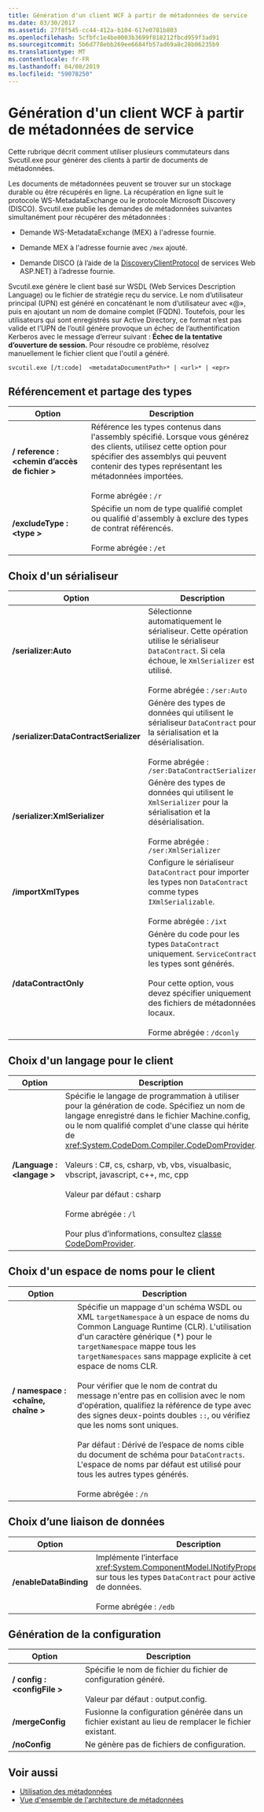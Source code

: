 ```yaml
---
title: Génération d'un client WCF à partir de métadonnées de service
ms.date: 03/30/2017
ms.assetid: 27f8f545-cc44-412a-b104-617e0781b803
ms.openlocfilehash: 5cfbfc1e4be0003b3699f818212fbcd959f3ad91
ms.sourcegitcommit: 5b6d778ebb269ee6684fb57ad69a8c28b06235b9
ms.translationtype: MT
ms.contentlocale: fr-FR
ms.lasthandoff: 04/08/2019
ms.locfileid: "59078250"
---
```

# <a name="generating-a-wcf-client-from-service-metadata"></a>Génération d'un client WCF à partir de métadonnées de service
Cette rubrique décrit comment utiliser plusieurs commutateurs dans Svcutil.exe pour générer des clients à partir de documents de métadonnées.  
  
 Les documents de métadonnées peuvent se trouver sur un stockage durable ou être récupérés en ligne. La récupération en ligne suit le protocole WS-MetadataExchange ou le protocole Microsoft Discovery (DISCO). Svcutil.exe publie les demandes de métadonnées suivantes simultanément pour récupérer des métadonnées :  
  
-   Demande WS-MetadataExchange (MEX) à l'adresse fournie.  
  
-   Demande MEX à l'adresse fournie avec `/mex` ajouté.  
  
-   Demande DISCO (à l’aide de la [DiscoveryClientProtocol](https://go.microsoft.com/fwlink/?LinkId=94777) de services Web ASP.NET) à l’adresse fournie.  
  
 Svcutil.exe génère le client basé sur WSDL (Web Services Description Language) ou le fichier de stratégie reçu du service. Le nom d’utilisateur principal (UPN) est généré en concaténant le nom d’utilisateur avec «\@», puis en ajoutant un nom de domaine complet (FQDN). Toutefois, pour les utilisateurs qui sont enregistrés sur Active Directory, ce format n’est pas valide et l’UPN de l’outil génère provoque un échec de l’authentification Kerberos avec le message d’erreur suivant : **Échec de la tentative d’ouverture de session.** Pour résoudre ce problème, résolvez manuellement le fichier client que l'outil a généré.  
  
```  
svcutil.exe [/t:code]  <metadataDocumentPath>* | <url>* | <epr>  
```  
  
## <a name="referencing-and-sharing-types"></a>Référencement et partage des types  
  
|Option|Description|  
|------------|-----------------|  
|**/ reference :\<chemin d’accès de fichier >**|Référence les types contenus dans l'assembly spécifié. Lorsque vous générez des clients, utilisez cette option pour spécifier des assemblys qui peuvent contenir des types représentant les métadonnées importées.<br /><br /> Forme abrégée : `/r`|  
|**/excludeType :\<type >**|Spécifie un nom de type qualifié complet ou qualifié d'assembly à exclure des types de contrat référencés.<br /><br /> Forme abrégée : `/et`|  
  
## <a name="choosing-a-serializer"></a>Choix d'un sérialiseur  
  
|Option|Description|  
|------------|-----------------|  
|**/serializer:Auto**|Sélectionne automatiquement le sérialiseur. Cette opération utilise le sérialiseur `DataContract`. Si cela échoue, le `XmlSerializer` est utilisé.<br /><br /> Forme abrégée : `/ser:Auto`|  
|**/serializer:DataContractSerializer**|Génère des types de données qui utilisent le sérialiseur `DataContract` pour la sérialisation et la désérialisation.<br /><br /> Forme abrégée : `/ser:DataContractSerializer`|  
|**/serializer:XmlSerializer**|Génère des types de données qui utilisent le `XmlSerializer` pour la sérialisation et la désérialisation.<br /><br /> Forme abrégée : `/ser:XmlSerializer`|  
|**/importXmlTypes**|Configure le sérialiseur `DataContract` pour importer les types non `DataContract` comme types `IXmlSerializable`.<br /><br /> Forme abrégée : `/ixt`|  
|**/dataContractOnly**|Génère du code pour les types `DataContract` uniquement. `ServiceContract` les types sont générés.<br /><br /> Pour cette option, vous devez spécifier uniquement des fichiers de métadonnées locaux.<br /><br /> Forme abrégée : `/dconly`|  
  
## <a name="choosing-a-language-for-the-client"></a>Choix d'un langage pour le client  
  
|Option|Description|  
|------------|-----------------|  
|**/Language :\<langage >**|Spécifie le langage de programmation à utiliser pour la génération de code. Spécifiez un nom de langage enregistré dans le fichier Machine.config, ou le nom qualifié complet d'une classe qui hérite de <xref:System.CodeDom.Compiler.CodeDomProvider>.<br /><br /> Valeurs : C#, cs, csharp, vb, vbs, visualbasic, vbscript, javascript, c++, mc, cpp<br /><br /> Valeur par défaut : csharp<br /><br /> Forme abrégée : `/l`<br /><br /> Pour plus d’informations, consultez [classe CodeDomProvider](https://go.microsoft.com/fwlink/?LinkId=94778).|  
  
## <a name="choosing-a-namespace-for-the-client"></a>Choix d'un espace de noms pour le client  
  
|Option|Description|  
|------------|-----------------|  
|**/ namespace :\<chaîne, chaîne >**|Spécifie un mappage d'un schéma WSDL ou XML `targetNamespace` à un espace de noms du Common Language Runtime (CLR). L'utilisation d'un caractère générique (*) pour le `targetNamespace` mappe tous les `targetNamespaces` sans mappage explicite à cet espace de noms CLR.<br /><br /> Pour vérifier que le nom de contrat du message n'entre pas en collision avec le nom d'opération, qualifiez la référence de type avec des signes deux-points doubles `::`, ou vérifiez que les noms sont uniques.<br /><br /> Par défaut : Dérivé de l’espace de noms cible du document de schéma pour `DataContracts`. L'espace de noms par défaut est utilisé pour tous les autres types générés.<br /><br /> Forme abrégée : `/n`|  
  
## <a name="choosing-a-data-binding"></a>Choix d’une liaison de données  
  
|Option|Description|  
|------------|-----------------|  
|**/enableDataBinding**|Implémente l’interface <xref:System.ComponentModel.INotifyPropertyChanged> sur tous les types `DataContract` pour activer la liaison de données.<br /><br /> Forme abrégée : `/edb`|  
  
## <a name="generating-configuration"></a>Génération de la configuration  
  
|Option|Description|  
|------------|-----------------|  
|**/ config :\<configFile >**|Spécifie le nom de fichier du fichier de configuration généré.<br /><br /> Valeur par défaut : output.config.|  
|**/mergeConfig**|Fusionne la configuration générée dans un fichier existant au lieu de remplacer le fichier existant.|  
|**/noConfig**|Ne génère pas de fichiers de configuration.|  
  
## <a name="see-also"></a>Voir aussi

- [Utilisation des métadonnées](../../../../docs/framework/wcf/feature-details/using-metadata.md)
- [Vue d'ensemble de l'architecture de métadonnées](../../../../docs/framework/wcf/feature-details/metadata-architecture-overview.md)
